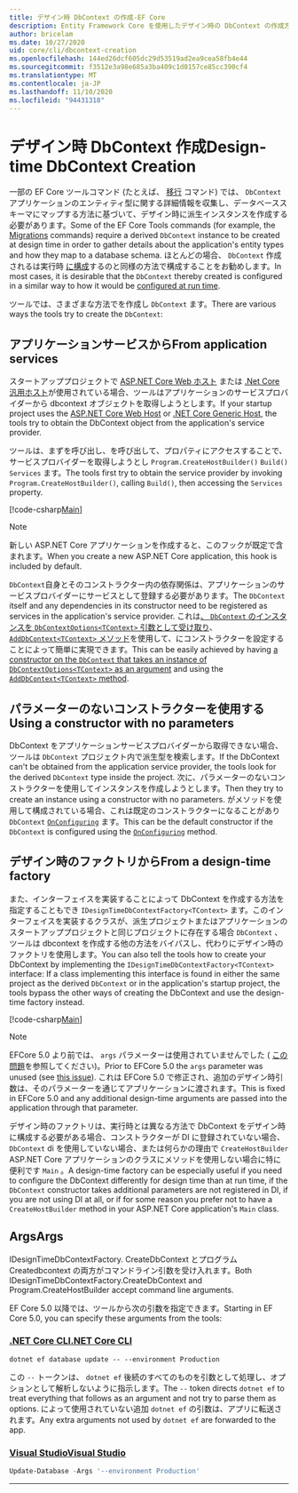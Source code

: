 ```yaml
---
title: デザイン時 DbContext の作成-EF Core
description: Entity Framework Core を使用したデザイン時の DbContext の作成方法
author: bricelam
ms.date: 10/27/2020
uid: core/cli/dbcontext-creation
ms.openlocfilehash: 144ed26dcf605dc29d53519ad2ea9cea58fb4e44
ms.sourcegitcommit: f3512e3a98e685a3ba409c1d0157ce85cc390cf4
ms.translationtype: MT
ms.contentlocale: ja-JP
ms.lasthandoff: 11/10/2020
ms.locfileid: "94431318"
---
```

# <a name="design-time-dbcontext-creation"></a><span data-ttu-id="e3f58-103">デザイン時 DbContext 作成</span><span class="sxs-lookup"><span data-stu-id="e3f58-103">Design-time DbContext Creation</span></span>

<span data-ttu-id="e3f58-104">一部の EF Core ツールコマンド (たとえば、 [移行][1] コマンド) では、 `DbContext` アプリケーションのエンティティ型に関する詳細情報を収集し、データベーススキーマにマップする方法に基づいて、デザイン時に派生インスタンスを作成する必要があります。</span><span class="sxs-lookup"><span data-stu-id="e3f58-104">Some of the EF Core Tools commands (for example, the [Migrations][1] commands) require a derived `DbContext` instance to be created at design time in order to gather details about the application's entity types and how they map to a database schema.</span></span> <span data-ttu-id="e3f58-105">ほとんどの場合、 `DbContext` 作成されるは実行時 [に構成][2]するのと同様の方法で構成することをお勧めします。</span><span class="sxs-lookup"><span data-stu-id="e3f58-105">In most cases, it is desirable that the `DbContext` thereby created is configured in a similar way to how it would be [configured at run time][2].</span></span>

<span data-ttu-id="e3f58-106">ツールでは、さまざまな方法でを作成し `DbContext` ます。</span><span class="sxs-lookup"><span data-stu-id="e3f58-106">There are various ways the tools try to create the `DbContext`:</span></span>

## <a name="from-application-services"></a><span data-ttu-id="e3f58-107">アプリケーションサービスから</span><span class="sxs-lookup"><span data-stu-id="e3f58-107">From application services</span></span>

<span data-ttu-id="e3f58-108">スタートアッププロジェクトで [ASP.NET Core Web ホスト][3] または [.Net Core 汎用ホスト][4]が使用されている場合、ツールはアプリケーションのサービスプロバイダーから dbcontext オブジェクトを取得しようとします。</span><span class="sxs-lookup"><span data-stu-id="e3f58-108">If your startup project uses the [ASP.NET Core Web Host][3] or [.NET Core Generic Host][4], the tools try to obtain the DbContext object from the application's service provider.</span></span>

<span data-ttu-id="e3f58-109">ツールは、まずを呼び出し、を呼び出して、プロパティにアクセスすることで、サービスプロバイダーを取得しようとし `Program.CreateHostBuilder()` `Build()` `Services` ます。</span><span class="sxs-lookup"><span data-stu-id="e3f58-109">The tools first try to obtain the service provider by invoking `Program.CreateHostBuilder()`, calling `Build()`, then accessing the `Services` property.</span></span>

[!code-csharp[Main](../../../samples/core/Miscellaneous/CommandLine/ApplicationService.cs#ApplicationService)]

> [!NOTE]
> <span data-ttu-id="e3f58-110">新しい ASP.NET Core アプリケーションを作成すると、このフックが既定で含まれます。</span><span class="sxs-lookup"><span data-stu-id="e3f58-110">When you create a new ASP.NET Core application, this hook is included by default.</span></span>

<span data-ttu-id="e3f58-111">`DbContext`自身とそのコンストラクター内の依存関係は、アプリケーションのサービスプロバイダーにサービスとして登録する必要があります。</span><span class="sxs-lookup"><span data-stu-id="e3f58-111">The `DbContext` itself and any dependencies in its constructor need to be registered as services in the application's service provider.</span></span> <span data-ttu-id="e3f58-112">これは[、 `DbContext` のインスタンスを `DbContextOptions<TContext>` 引数として受け取り][5]、 [ `AddDbContext<TContext>` メソッド][6]を使用して、にコンストラクターを設定することによって簡単に実現できます。</span><span class="sxs-lookup"><span data-stu-id="e3f58-112">This can be easily achieved by having [a constructor on the `DbContext` that takes an instance of `DbContextOptions<TContext>` as an argument][5] and using the [`AddDbContext<TContext>` method][6].</span></span>

## <a name="using-a-constructor-with-no-parameters"></a><span data-ttu-id="e3f58-113">パラメーターのないコンストラクターを使用する</span><span class="sxs-lookup"><span data-stu-id="e3f58-113">Using a constructor with no parameters</span></span>

<span data-ttu-id="e3f58-114">DbContext をアプリケーションサービスプロバイダーから取得できない場合、ツールは `DbContext` プロジェクト内で派生型を検索します。</span><span class="sxs-lookup"><span data-stu-id="e3f58-114">If the DbContext can't be obtained from the application service provider, the tools look for the derived `DbContext` type inside the project.</span></span> <span data-ttu-id="e3f58-115">次に、パラメーターのないコンストラクターを使用してインスタンスを作成しようとします。</span><span class="sxs-lookup"><span data-stu-id="e3f58-115">Then they try to create an instance using a constructor with no parameters.</span></span> <span data-ttu-id="e3f58-116">がメソッドを使用して構成されている場合、これは既定のコンストラクターになることがあり `DbContext` [`OnConfiguring`][7] ます。</span><span class="sxs-lookup"><span data-stu-id="e3f58-116">This can be the default constructor if the `DbContext` is configured using the [`OnConfiguring`][7] method.</span></span>

## <a name="from-a-design-time-factory"></a><span data-ttu-id="e3f58-117">デザイン時のファクトリから</span><span class="sxs-lookup"><span data-stu-id="e3f58-117">From a design-time factory</span></span>

<span data-ttu-id="e3f58-118">また、インターフェイスを実装することによって DbContext を作成する方法を指定することもでき `IDesignTimeDbContextFactory<TContext>` ます。このインターフェイスを実装するクラスが、派生プロジェクトまたはアプリケーションのスタートアッププロジェクトと同じプロジェクトに存在する場合 `DbContext` 、ツールは dbcontext を作成する他の方法をバイパスし、代わりにデザイン時のファクトリを使用します。</span><span class="sxs-lookup"><span data-stu-id="e3f58-118">You can also tell the tools how to create your DbContext by implementing the `IDesignTimeDbContextFactory<TContext>` interface: If a class implementing this interface is found in either the same project as the derived `DbContext` or in the application's startup project, the tools bypass the other ways of creating the DbContext and use the design-time factory instead.</span></span>

[!code-csharp[Main](../../../samples/core/Miscellaneous/CommandLine/BloggingContextFactory.cs#BloggingContextFactory)]

> [!NOTE]
> <span data-ttu-id="e3f58-119">EFCore 5.0 より前では、 `args` パラメーターは使用されていませんでした ( [この問題][8]を参照してください)。</span><span class="sxs-lookup"><span data-stu-id="e3f58-119">Prior to EFCore 5.0 the `args` parameter was unused (see [this issue][8]).</span></span>
> <span data-ttu-id="e3f58-120">これは EFCore 5.0 で修正され、追加のデザイン時引数は、そのパラメーターを通じてアプリケーションに渡されます。</span><span class="sxs-lookup"><span data-stu-id="e3f58-120">This is fixed in EFCore 5.0 and any additional design-time arguments are passed into the application through that parameter.</span></span>

<span data-ttu-id="e3f58-121">デザイン時のファクトリは、実行時とは異なる方法で DbContext をデザイン時に構成する必要がある場合、コンストラクターが DI に登録されていない場合、 `DbContext` di を使用していない場合、または何らかの理由で `CreateHostBuilder` ASP.NET Core アプリケーションのクラスにメソッドを使用しない場合に特に便利です `Main` 。</span><span class="sxs-lookup"><span data-stu-id="e3f58-121">A design-time factory can be especially useful if you need to configure the DbContext differently for design time than at run time, if the `DbContext` constructor takes additional parameters are not registered in DI, if you are not using DI at all, or if for some reason you prefer not to have a `CreateHostBuilder` method in your ASP.NET Core application's `Main` class.</span></span>

## <a name="args"></a><span data-ttu-id="e3f58-122">Args</span><span class="sxs-lookup"><span data-stu-id="e3f58-122">Args</span></span>

<span data-ttu-id="e3f58-123">IDesignTimeDbContextFactory. CreateDbContext とプログラム Createdbcontext の両方がコマンドライン引数を受け入れます。</span><span class="sxs-lookup"><span data-stu-id="e3f58-123">Both IDesignTimeDbContextFactory.CreateDbContext and Program.CreateHostBuilder accept command line arguments.</span></span>

<span data-ttu-id="e3f58-124">EF Core 5.0 以降では、ツールから次の引数を指定できます。</span><span class="sxs-lookup"><span data-stu-id="e3f58-124">Starting in EF Core 5.0, you can specify these arguments from the tools:</span></span>

### <a name="net-core-cli"></a>[<span data-ttu-id="e3f58-125">.NET Core CLI</span><span class="sxs-lookup"><span data-stu-id="e3f58-125">.NET Core CLI</span></span>](#tab/dotnet-core-cli)

```dotnetcli
dotnet ef database update -- --environment Production
```

<span data-ttu-id="e3f58-126">この `--` トークンは、 `dotnet ef` 後続のすべてのものを引数として処理し、オプションとして解析しないように指示します。</span><span class="sxs-lookup"><span data-stu-id="e3f58-126">The `--` token directs `dotnet ef` to treat everything that follows as an argument and not try to parse them as options.</span></span> <span data-ttu-id="e3f58-127">によって使用されていない追加 `dotnet ef` の引数は、アプリに転送されます。</span><span class="sxs-lookup"><span data-stu-id="e3f58-127">Any extra arguments not used by `dotnet ef` are forwarded to the app.</span></span>

### <a name="visual-studio"></a>[<span data-ttu-id="e3f58-128">Visual Studio</span><span class="sxs-lookup"><span data-stu-id="e3f58-128">Visual Studio</span></span>](#tab/vs)

```powershell
Update-Database -Args '--environment Production'
```

***

  [1]: xref:core/managing-schemas/migrations/index
  [2]: xref:core/dbcontext-configuration/index
  [3]: /aspnet/core/fundamentals/host/web-host
  [4]: /aspnet/core/fundamentals/host/generic-host
  [5]: xref:core/dbcontext-configuration/index#constructor-argument
  [6]: xref:core/dbcontext-configuration/index#using-dbcontext-with-dependency-injection
  [7]: xref:core/dbcontext-configuration/index#onconfiguring
  [8]: https://github.com/dotnet/efcore/issues/8332
